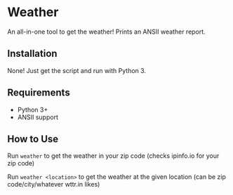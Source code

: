 Weather
=======
An all-in-one tool to get the weather!
Prints an ANSII weather report.

Installation
------------
None!  Just get the script and run with Python 3.

Requirements
------------
- Python 3+
- ANSII support

How to Use
----------
Run `weather` to get the weather in your zip code (checks ipinfo.io for your zip code)

Run `weather <location>` to get the weather at the given location (can be zip code/city/whatever wttr.in likes)
